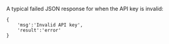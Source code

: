 A typical failed JSON response for when the API key is invalid:

```
{
    'msg':'Invalid API key',
    'result':'error'
}
```
